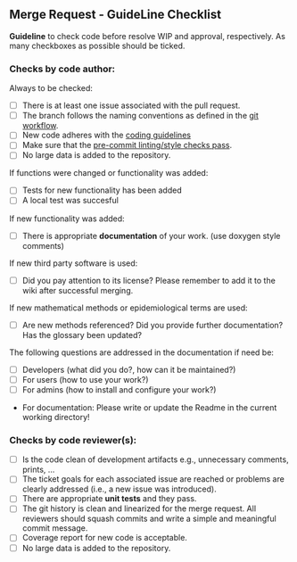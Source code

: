 ## Merge Request - GuideLine Checklist 

**Guideline** to check code before resolve WIP and approval, respectively.
As many checkboxes as possible should be ticked.

### Checks by code author:
Always to be checked:
* [ ] There is at least one issue associated with the pull request.
* [ ] The branch follows the naming conventions as defined in the [git workflow](git-workflow).
* [ ] New code adheres with the [coding guidelines](coding-guidelines)
* [ ] Make sure that the [pre-commit linting/style checks pass](https://github.com/DLR-SC/memilio/wiki).
* [ ] No large data is added to the repository.

If functions were changed or functionality was added:
* [ ] Tests for new functionality has been added
* [ ] A local test was succesful

If new functionality was added:
* [ ] There is appropriate **documentation** of your work. (use doxygen style comments)

If new third party software is used:
* [ ] Did you pay attention to its license? Please remember to add it to the wiki after successful merging.

If new mathematical methods or epidemiological terms are used:
* [ ] Are new methods referenced? Did you provide further documentation? Has the glossary been updated? 

The following questions are addressed in the documentation if need be: 
* [ ] Developers (what did you do?, how can it be maintained?)
* [ ] For users (how to use your work?)
* [ ] For admins (how to install and configure your work?)

* For documentation: Please write or update the Readme in the current working directory!

### Checks by code reviewer(s):
* [ ] Is the code clean of development artifacts e.g., unnecessary comments, prints, ...
* [ ] The ticket goals for each associated issue are reached or problems are clearly addressed (i.e., a new issue was introduced).
* [ ] There are appropriate **unit tests** and they pass.
* [ ] The git history is clean and linearized for the merge request. All reviewers should squash commits and write a simple and meaningful commit message.
* [ ] Coverage report for new code is acceptable. 
* [ ] No large data is added to the repository.